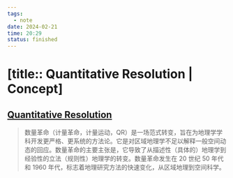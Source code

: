 ```yaml
---
tags:
  - note
date: 2024-02-21
time: 20:29
status: finished
---
```


# [title:: Quantitative Resolution | Concept]

## [Quantitative Resolution](_quantitative_resolution.md)

> 数量革命（计量革命，计量运动，QR）是一场范式转变，旨在为地理学学科开发更严格、更系统的方法论。它是对区域地理学不足以解释一般空间动态的回应。数量革命的主要主张是，它导致了从描述性（具体的）地理学到经验性的立法（规则性）地理学的转变。数量革命发生在 20 世纪 50 年代和 1960 年代，标志着地理研究方法的快速变化，从区域地理到空间科学。

